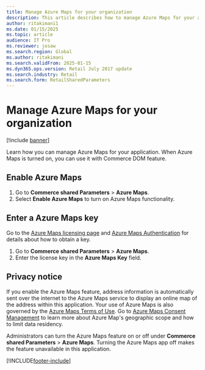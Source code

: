 ```yaml
---
title: Manage Azure Maps for your organization
description: This article describes how to manage Azure Maps for your application.
author: ritakimani1
ms.date: 01/15/2025
ms.topic: article
audience: IT Pro
ms.reviewer: josaw
ms.search.region: Global
ms.author: ritakimani
ms.search.validFrom: 2025-01-15
ms.dyn365.ops.version: Retail July 2017 update
ms.search.industry: Retail
ms.search.form: RetailSharedParameters
---
```


# Manage Azure Maps for your organization

[!include [banner](../includes/banner.md)]

Learn how you can manage Azure Maps for your application. When Azure Maps is turned on, you can use it with Commerce DOM feature. 

## Enable Azure Maps

1. Go to **Commerce shared Parameters** > **Azure Maps**.
2. Select **Enable Azure Maps** to turn on Azure Maps functionality.

## Enter a Azure Maps key

Go to the [Azure Maps licensing page](https://azure.microsoft.com/pricing/details/azure-maps/) and [Azure Maps Authentication](https://learn.microsoft.com/azure/azure-maps/how-to-manage-authentication) for details about how to obtain a key.

1. Go to **Commerce shared Parameters** > **Azure Maps**.
2. Enter the license key in the **Azure Maps Key** field.

## Privacy notice

If you enable the Azure Maps feature, address information is automatically sent over the internet to the Azure Maps service to display an online map of the address within this application. Your use of Azure Maps is also governed by the [Azure Maps Terms of Use](https://azure.microsoft.com/support/legal/). Go to [Azure Maps Consent Management](https://learn.microsoft.com/azure/azure-maps/consent-management) to learn more about Azure Map's geographic scope and how to limit data residency.
  
Administrators can turn the Azure Maps feature on or off under **Commerce shared Parameters** > **Azure Maps**. Turning the Azure Maps app off makes the feature unavailable in this application.

[!INCLUDE[footer-include](../../includes/footer-banner.md)]

